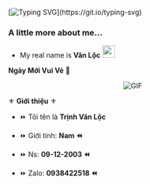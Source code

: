 [![Typing SVG](https://readme-typing-svg.herokuapp.com?color=%2336BCF7&size=25&vCenter=true&height=40&lines=Hi%2C+I'm+Vloc+!;Welcome+to+my+Github+!)](https://git.io/typing-svg)



### A little more about me...

 - My real name is **Văn Lộc**
<img src="https://i.imgur.com/Z18AI4n.gif" width="25"></h1> 

**Ngày Mới Vui Vẻ** 👻



<p align="center">
    <img align="center" alt="GIF" src="https://i.imgur.com/Z18AI4n.gif" />
</p> 



⚜️ **Giới thiệu** ⚜️



- ⏩ Tôi tên là **Trịnh Văn Lộc**

- ⏩ Giới tính: **Nam ⏪**

- ⏩ Ns: **09-12-2003 ⏪**

- ⏩ Zalo: **0938422518 ⏪**
